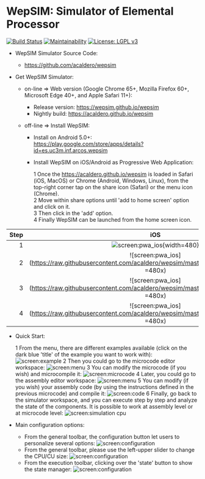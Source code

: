 # WepSIM: Simulator of Elemental Processor 


[![Build Status](https://travis-ci.org/acaldero/wepsim.svg?branch=master)](https://travis-ci.org/acaldero/wepsim)
[![Maintainability](https://api.codeclimate.com/v1/badges/9efc2957158b5c67f775/maintainability)](https://codeclimate.com/github/acaldero/wepsim/maintainability)
 [![License: LGPL v3](https://img.shields.io/badge/License-LGPL%20v3-blue.svg)](https://www.gnu.org/licenses/lgpl-3.0)
 

+ WepSIM Simulator Source Code:

   * https://github.com/acaldero/wepsim

+ Get WepSIM Simulator:

   * on-line => Web version (Google Chrome 65+, Mozilla Firefox 60+, Microsoft Edge 40+, and Apple Safari 11+):
     * Release version: https://wepsim.github.io/wepsim
     * Nightly build: https://acaldero.github.io/wepsim

   * off-line => Install WepSIM:
     * Install on Android 5.0+: <br/> 
https://play.google.com/store/apps/details?id=es.uc3m.inf.arcos.wepsim

     * Install WepSIM on iOS/Android as Progressive Web Application:

       1 Once the https://acaldero.github.io/wepsim is loaded in Safari (iOS, MacOS) or Chrome (Android, Windows, Linux), from the top-right corner tap on the share icon (Safari) or the menu icon (Chrome). <br>
       2 Move within share options until 'add to home screen' option and click on it. <br>
       3 Then click in the 'add' option. <br>
       4 Finally WepSIM can be launched from the home screen icon.

Step   | iOS                       |  Android
------:|:-------------------------:|:-------------------------:
1    | ![screen:pwa_ios](https://raw.githubusercontent.com/acaldero/wepsim/master/help/pwa/pwa_ios001.jpg){width=480} | ![screen:pwa_android](https://raw.githubusercontent.com/acaldero/wepsim/master/help/pwa/pwa_android001.jpg) {width=480}
2    | ![screen:pwa_ios](https://raw.githubusercontent.com/acaldero/wepsim/master/help/pwa/pwa_ios002.jpg =480x) | ![screen:pwa_android](https://raw.githubusercontent.com/acaldero/wepsim/master/help/pwa/pwa_android002.jpg =480x)
3    | ![screen:pwa_ios](https://raw.githubusercontent.com/acaldero/wepsim/master/help/pwa/pwa_ios003.jpg =480x) | ![screen:pwa_android](https://raw.githubusercontent.com/acaldero/wepsim/master/help/pwa/pwa_android003.jpg =480x)
4    | ![screen:pwa_ios](https://raw.githubusercontent.com/acaldero/wepsim/master/help/pwa/pwa_ios004.jpg =480x) | ![screen:pwa_android](https://raw.githubusercontent.com/acaldero/wepsim/master/help/pwa/pwa_android004.jpg =480x)         


+ Quick Start:

   1 From the menu, there are different examples available (click on the dark blue 'title' of the example you want to work with):
     ![screen:example](https://raw.githubusercontent.com/acaldero/wepsim/master/help/simulator/simulator015.jpg)
   2 Then you could go to the microcode editor workspace: 
     ![screen:menu](https://raw.githubusercontent.com/acaldero/wepsim/master/help/simulator/firmware001.jpg)
   3 You can modify the microcode (if you wish) and microcompile it: 
     ![screen:microcode](https://raw.githubusercontent.com/acaldero/wepsim/master/help/simulator/firmware002.jpg)
   4 Later, you could go to the assembly editor workspace: 
     ![screen:menu](https://raw.githubusercontent.com/acaldero/wepsim/master/help/simulator/assembly002.jpg)
   5 You can modify (if you wish) your assembly code (by using the instructions defined in the previous microcode) and compile it: 
     ![screen:code](https://raw.githubusercontent.com/acaldero/wepsim/master/help/simulator/assembly003.jpg)
   6 Finally, go back to the simulator workspace, and you can execute step by step and analyze the state of the components.
     It is possible to work at assembly level or at microcode level: 
     ![screen:simulation cpu](https://raw.githubusercontent.com/acaldero/wepsim/master/help/welcome/simulation_xinstruction.gif)

+ Main configuration options:

   + From the general toolbar, the configuration button let users to personalize several options:
     ![screen:configuration](https://raw.githubusercontent.com/acaldero/wepsim/master/help/welcome/config_usage.gif)
   + From the general toolbar, please use the left-upper slider to change the CPU/CU size:
     ![screen:configuration](https://raw.githubusercontent.com/acaldero/wepsim/master/help/simulator/simulator013.jpg)
   + From the execution toolbar, clicking over the 'state' button to show the state manager:
     ![screen:configuration](https://github.com/acaldero/wepsim/blob/master/help/welcome/states_usage.gif)

